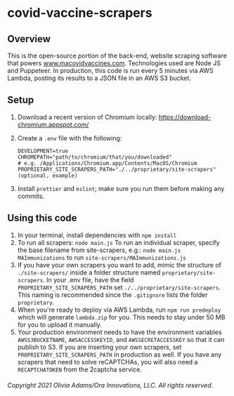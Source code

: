 # covid-vaccine-scrapers

## Overview

This is the open-source portion of the back-end, website scraping software that powers www.macovidvaccines.com. Technologies used are Node JS and Puppeteer. In production, this code is run every 5 minutes via AWS Lambda, posting its results to a JSON file in an AWS S3 bucket.

## Setup

1.  Download a recent version of Chromium locally: https://download-chromium.appspot.com/
1.  Create a `.env` file with the following:

        DEVELOPMENT=true
        CHROMEPATH="path/to/chromium/that/you/downloaded"
        # e.g. /Applications/Chromium.app/Contents/MacOS/Chromium
        PROPRIETARY_SITE_SCRAPERS_PATH="./../proprietary/site-scrapers" (optional, example)

1. Install `prettier` and `eslint`; make sure you run them before making any commits.
## Using this code
1. In your terminal, install dependencies with `npm install`
1. To run all scrapers: `node main.js`
To run an individual scraper, specify the base filename from site-scrapers, e.g.:
`node main.js MAImmunizations`
to run `site-scrapers/MAImmunizations.js`
1. If you have your own scrapers you want to add, mimic the structure of `./site-scrapers/` inside a folder structure named `proprietary/site-scrapers`. In your .env file, have the field `PROPRIETARY_SITE_SCRAPERS_PATH` set `./../proprietary/site-scrapers`. This naming is recommended since the `.gitignore` lists the folder `proprietary`.
1. When you're ready to deploy via AWS Lambda, run `npm run predeploy` which will generate `lambda.zip` for you. This needs to stay under 50 MB for you to upload it manually.
1. Your production environment needs to have the environment variables `AWSS3BUCKETNAME`, `AWSACCESSKEYID`, and `AWSSECRETACCESSKEY` so that it can publish to S3. If you are inserting your own scrapers, set `PROPRIETARY_SITE_SCRAPERS_PATH` in production as well. If you have any scrapers that need to solve reCAPTCHAs, you will also need a `RECAPTCHATOKEN` from the 2captcha service.

###### Copyright 2021 Olivia Adams/Ora Innovations, LLC. All rights reserved.
